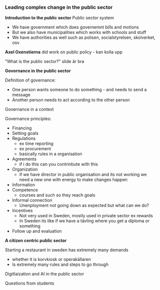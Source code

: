
### Leading complex change in the public sector

**Introduction to the public sector**
Public sector system
- We have government which does governemnt bills and motions
- But we also have municipalities which works with schools and stuff
- We have authorities as well such as polisen, socialstyrelsen, skolverket, osv

**Axel Oxenstierna** did work on public policy - kan kolla upp 

"What is the public sector?" slide är bra



**Governance in the public sector**

Definition of governance:
- One person wants someone to do something - and needs to send a message
- Another person needs to act according to the other person

Governance in a context

Governance principles:
- Financing
- Setting goals
- Regulations
	- ex time reporting
	- ex procurement
	- basically rules in a organisation
- Agreements
	- if i do this can you contrinbute with this
- Organization
	- if we have director in public organisation and its not working we need a new one with energy to make changes happen
- Information
- Competence
	- courses and such so they reach goals
- Informal connection
	- Unenployment not going down as expected but what can we do?
- Incentives
	- Not very used in Sweden, mostly used in private sector ex rewards
	- In Sweden its like if we have a tävling where you get a diploma or something
- Follow up and evaluation


**A citizen centric public sector**

Starting a restaurant in sweden has extremely many demands
- whether it is korvkiosk or operakällaren
- Is extremely many rules and steps to go through


Digitlaization and AI in the public sector


Questions from students